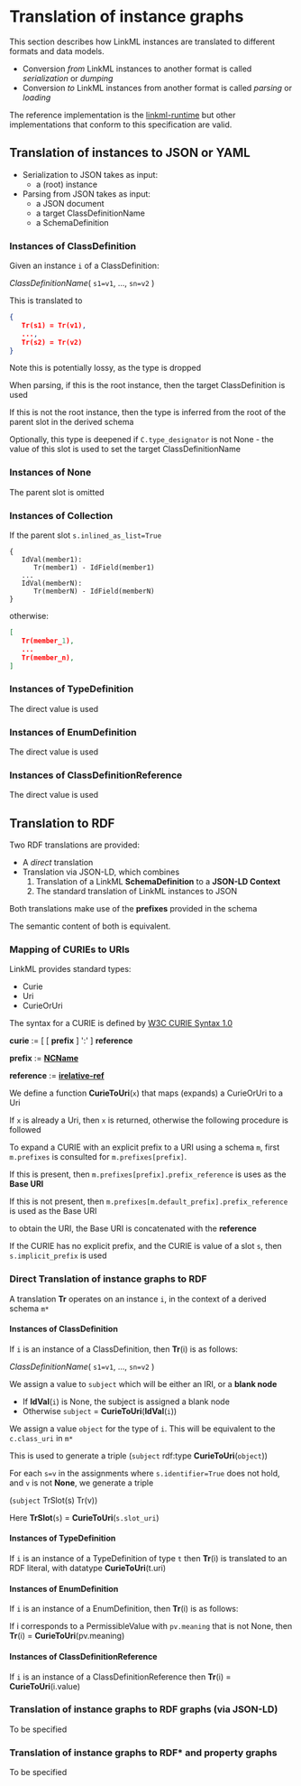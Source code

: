# Translation of instance graphs

This section describes how LinkML instances are translated to different formats and data models.

- Conversion *from* LinkML instances to another format is called *serialization* or *dumping*
- Conversion *to* LinkML instances from another format is called *parsing* or *loading*

The reference implementation is the [linkml-runtime](https://github.com/linkml/linkml-runtime/) but other implementations that conform to this specification are valid.

## Translation of instances to JSON or YAML

- Serialization to JSON takes as input:
    - a (root) instance
- Parsing from JSON takes as input:
    - a JSON document
    - a target ClassDefinitionName
    - a SchemaDefinition

### Instances of ClassDefinition

Given an instance `i` of a ClassDefinition:

*ClassDefinitionName*( `s1=v1`, ..., `sn=v2` )

This is translated to

```json
{
   Tr(s1) = Tr(v1),
   ...,
   Tr(s2) = Tr(v2)           
}
```

Note this is potentially lossy, as the type is dropped

When parsing, if this is the root instance, then the target ClassDefinition is used

If this is not the root instance, then the type is inferred from the root of the parent slot in the derived schema

Optionally, this type is deepened if `C.type_designator` is not None - the value of this slot is used to
set the target ClassDefinitionName

### Instances of None

The parent slot is omitted

### Instances of Collection

If the parent slot `s.inlined_as_list=True`

```
{
   IdVal(member1): 
      Tr(member1) - IdField(member1)
   ...
   IdVal(memberN): 
      Tr(memberN) - IdField(memberN)
}
```

otherwise:

```json
[
   Tr(member_1),
   ...
   Tr(member_n),
]
```

### Instances of TypeDefinition

The direct value is used

### Instances of EnumDefinition

The direct value is used

### Instances of ClassDefinitionReference

The direct value is used

## Translation to RDF

Two RDF translations are provided:

- A *direct* translation
- Translation via JSON-LD, which combines
    1. Translation of a LinkML **SchemaDefinition** to a **JSON-LD Context**
    2. The standard translation of LinkML instances to JSON
   
Both translations make use of the **prefixes** provided in the schema

The semantic content of both is equivalent. 

### Mapping of CURIEs to URIs

LinkML provides standard types:

- Curie
- Uri
- CurieOrUri

The syntax for a CURIE is defined by [W3C CURIE Syntax 1.0](https://www.w3.org/TR/curie/)

**curie**       :=   [ [ **prefix** ] ':' ] **reference**

**prefix**      :=   **[NCName](https://www.w3.org/TR/1999/REC-xml-names-19990114/#NT-NCName)**

**reference**   :=   **[irelative-ref](https://www.ietf.org/rfc/rfc3987.txt)**

We define a function **CurieToUri**(`x`) that maps (expands) a CurieOrUri to a Uri

If `x` is already a Uri, then `x` is returned, otherwise the following procedure is followed

To expand a CURIE with an explicit prefix to a URI using a schema `m`, first `m.prefixes` is consulted for `m.prefixes[prefix]`.

If this is present, then `m.prefixes[prefix].prefix_reference` is uses as the **Base URI**

If this is not present, then `m.prefixes[m.default_prefix].prefix_reference` is used as the Base URI

to obtain the URI, the Base URI is concatenated with the **reference**

If the CURIE has no explicit prefix, and the CURIE is value of a slot `s`, then `s.implicit_prefix` is used

### Direct Translation of instance graphs to RDF

A translation **Tr** operates on an instance `i`, in the context of a derived schema `m*`

#### Instances of ClassDefinition

If `i` is an instance of a ClassDefinition, then **Tr**(i) is as follows:

*ClassDefinitionName*( `s1=v1`, ..., `sn=v2` )

We assign a value to `subject` which will be either an IRI, or a **blank node**

- If **IdVal**(`i`) is None, the subject is assigned a blank node
- Otherwise `subject` = **CurieToUri**(**IdVal**(`i`)) 

We assign a value `object` for the type of `i`. This will be equivalent to the `c.class_uri` in `m*`

This is used to generate a triple (`subject` rdf:type **CurieToUri**(`object`))   

For each `s=v` in the assignments where `s.identifier=True` does not hold, and `v` is not **None**, we generate a triple

(`subject` TrSlot(s) Tr(v))

Here **TrSlot**(`s`) = **CurieToUri**(`s.slot_uri`)

#### Instances of TypeDefinition

If `i` is an instance of a TypeDefinition of type `t`
then **Tr**(i) is translated to an RDF literal, with datatype  **CurieToUri**(t.uri)

#### Instances of EnumDefinition

If `i` is an instance of a EnumDefinition, then **Tr**(i) is as follows:

If i corresponds to a PermissibleValue with `pv.meaning` that is not None, then
**Tr**(i) = **CurieToUri**(pv.meaning)

#### Instances of ClassDefinitionReference

If `i` is an instance of a ClassDefinitionReference
then **Tr**(i) = **CurieToUri**(i.value)

### Translation of instance graphs to RDF graphs (via JSON-LD)

To be specified

### Translation of instance graphs to RDF* and property graphs

To be specified